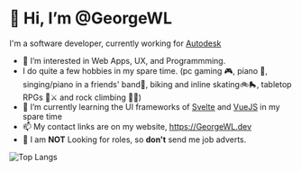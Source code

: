 # 👋 Hi, I’m @GeorgeWL

I'm a software developer, currently working for [Autodesk](https://autodesk.com)

- 👀 I’m interested in Web Apps, UX, and Programmming.
- I do quite a few hobbies in my spare time. (pc gaming 🎮, piano 🎹, singing/piano in a friends' band🎤, biking and inline skating🚲🛼, tabletop RPGs 🎲⚔ and rock climbing 🧗‍♂️)
- 🌱 I’m currently learning the UI frameworks of [Svelte](https://svelte.dev) and [VueJS](https://vuejs.org) in my spare time
- 📫 My contact links are on my website, https://GeorgeWL.dev
- 🚫 I am **NOT** Looking for roles, so **don't** send me job adverts.

![Top Langs](https://github-readme-stats.vercel.app/api/top-langs/?username=GeorgeWL&theme=transparent&&show_icons=true&count_weight=0.5&langs_count=10&card_width=1000px) 

<!---
GeorgeWL/GeorgeWL is a ✨ special ✨ repository because its `README.md` (this file) appears on your GitHub profile.
You can click the Preview link to take a look at your changes.
--->
  
